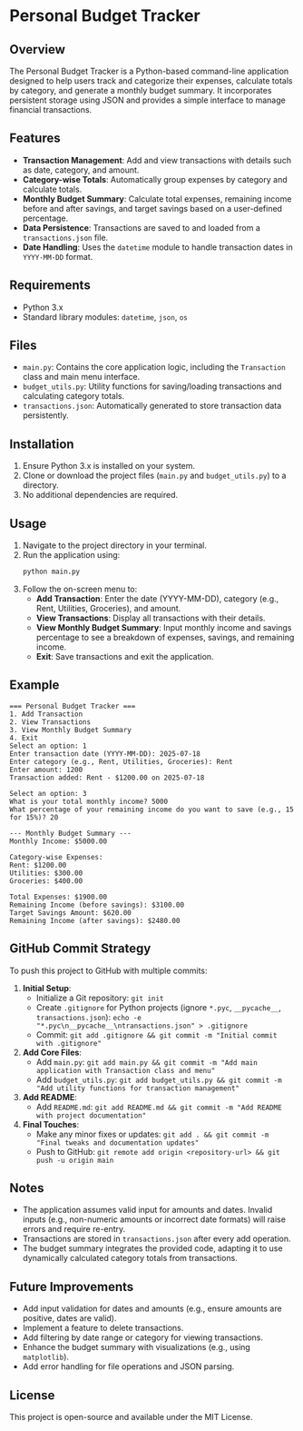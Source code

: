 # Personal Budget Tracker

## Overview
The Personal Budget Tracker is a Python-based command-line application designed to help users track and categorize their expenses, calculate totals by category, and generate a monthly budget summary. It incorporates persistent storage using JSON and provides a simple interface to manage financial transactions.

## Features
- **Transaction Management**: Add and view transactions with details such as date, category, and amount.
- **Category-wise Totals**: Automatically group expenses by category and calculate totals.
- **Monthly Budget Summary**: Calculate total expenses, remaining income before and after savings, and target savings based on a user-defined percentage.
- **Data Persistence**: Transactions are saved to and loaded from a `transactions.json` file.
- **Date Handling**: Uses the `datetime` module to handle transaction dates in `YYYY-MM-DD` format.

## Requirements
- Python 3.x
- Standard library modules: `datetime`, `json`, `os`

## Files
- `main.py`: Contains the core application logic, including the `Transaction` class and main menu interface.
- `budget_utils.py`: Utility functions for saving/loading transactions and calculating category totals.
- `transactions.json`: Automatically generated to store transaction data persistently.

## Installation
1. Ensure Python 3.x is installed on your system.
2. Clone or download the project files (`main.py` and `budget_utils.py`) to a directory.
3. No additional dependencies are required.

## Usage
1. Navigate to the project directory in your terminal.
2. Run the application using:
   ```bash
   python main.py
   ```
3. Follow the on-screen menu to:
   - **Add Transaction**: Enter the date (YYYY-MM-DD), category (e.g., Rent, Utilities, Groceries), and amount.
   - **View Transactions**: Display all transactions with their details.
   - **View Monthly Budget Summary**: Input monthly income and savings percentage to see a breakdown of expenses, savings, and remaining income.
   - **Exit**: Save transactions and exit the application.

## Example
```plaintext
=== Personal Budget Tracker ===
1. Add Transaction
2. View Transactions
3. View Monthly Budget Summary
4. Exit
Select an option: 1
Enter transaction date (YYYY-MM-DD): 2025-07-18
Enter category (e.g., Rent, Utilities, Groceries): Rent
Enter amount: 1200
Transaction added: Rent - $1200.00 on 2025-07-18

Select an option: 3
What is your total monthly income? 5000
What percentage of your remaining income do you want to save (e.g., 15 for 15%)? 20

--- Monthly Budget Summary ---
Monthly Income: $5000.00

Category-wise Expenses:
Rent: $1200.00
Utilities: $300.00
Groceries: $400.00

Total Expenses: $1900.00
Remaining Income (before savings): $3100.00
Target Savings Amount: $620.00
Remaining Income (after savings): $2480.00
```

## GitHub Commit Strategy
To push this project to GitHub with multiple commits:
1. **Initial Setup**:
   - Initialize a Git repository: `git init`
   - Create `.gitignore` for Python projects (ignore `*.pyc`, `__pycache__`, `transactions.json`): `echo -e "*.pyc\n__pycache__\ntransactions.json" > .gitignore`
   - Commit: `git add .gitignore && git commit -m "Initial commit with .gitignore"`
2. **Add Core Files**:
   - Add `main.py`: `git add main.py && git commit -m "Add main application with Transaction class and menu"`
   - Add `budget_utils.py`: `git add budget_utils.py && git commit -m "Add utility functions for transaction management"`
3. **Add README**:
   - Add `README.md`: `git add README.md && git commit -m "Add README with project documentation"`
4. **Final Touches**:
   - Make any minor fixes or updates: `git add . && git commit -m "Final tweaks and documentation updates"`
   - Push to GitHub: `git remote add origin <repository-url> && git push -u origin main`

## Notes
- The application assumes valid input for amounts and dates. Invalid inputs (e.g., non-numeric amounts or incorrect date formats) will raise errors and require re-entry.
- Transactions are stored in `transactions.json` after every add operation.
- The budget summary integrates the provided code, adapting it to use dynamically calculated category totals from transactions.

## Future Improvements
- Add input validation for dates and amounts (e.g., ensure amounts are positive, dates are valid).
- Implement a feature to delete transactions.
- Add filtering by date range or category for viewing transactions.
- Enhance the budget summary with visualizations (e.g., using `matplotlib`).
- Add error handling for file operations and JSON parsing.

## License
This project is open-source and available under the MIT License.